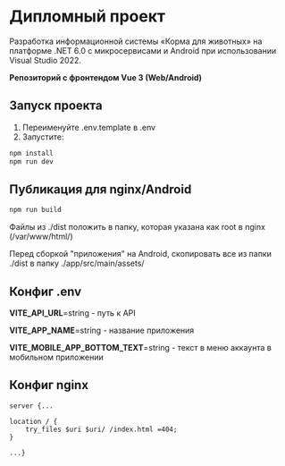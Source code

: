 # Дипломный проект

Разработка  информационной системы «Корма для животных» на платформе .NET 6.0 с микросервисами и Android при использовании Visual Studio 2022.

**Репозиторий с фронтендом Vue 3 (Web/Android)**

## Запуск проекта

1. Переименуйте .env.template в .env
2. Запустите:
```sh
npm install
npm run dev
```

## Публикация для nginx/Android

```sh
npm run build
```
Файлы из ./dist положить в папку, которая указана как root в nginx (/var/www/html/)

Перед сборкой "приложения" на Android, скопировать все из папки ./dist в папку ./app/src/main/assets/

## Конфиг .env

**VITE_API_URL**=string - путь к API

**VITE_APP_NAME**=string - название приложения

**VITE_MOBILE_APP_BOTTOM_TEXT**=string - текст в меню аккаунта в мобильном приложении


## Конфиг nginx

`server {...`

```
location / {
    try_files $uri $uri/ /index.html =404;
}
```

`...}`